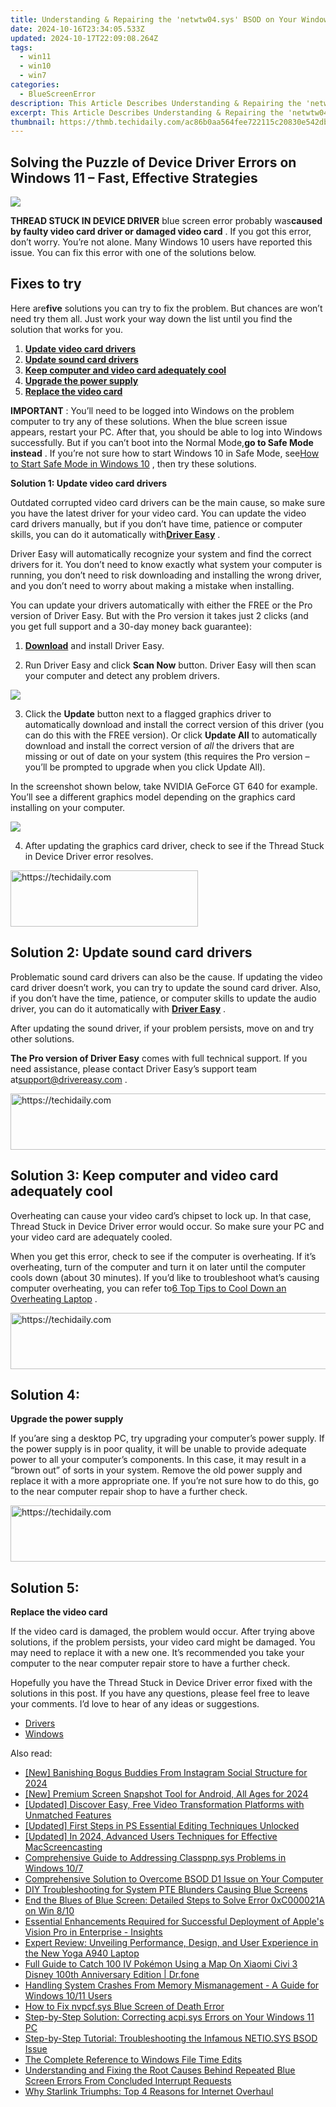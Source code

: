 ```yaml
---
title: Understanding & Repairing the 'netwtw04.sys' BSOD on Your Windows Amoled Device
date: 2024-10-16T23:34:05.533Z
updated: 2024-10-17T22:09:08.264Z
tags:
  - win11
  - win10
  - win7
categories:
  - BlueScreenError
description: This Article Describes Understanding & Repairing the 'netwtw04.sys' BSOD on Your Windows Amoled Device
excerpt: This Article Describes Understanding & Repairing the 'netwtw04.sys' BSOD on Your Windows Amoled Device
thumbnail: https://thmb.techidaily.com/ac86b0aa564fee722115c20830e542db073002bfbdd584be2acd66419238b8a6.png
---
```


## Solving the Puzzle of Device Driver Errors on Windows 11 – Fast, Effective Strategies

![](https://images.drivereasy.com/wp-content/uploads/2018/08/img_5b85123f710b0.jpg)

**THREAD STUCK IN DEVICE DRIVER** blue screen error probably was**caused by faulty video card driver or damaged video card** . If you got this error, don’t worry. You’re not alone. Many Windows 10 users have reported this issue. You can fix this error with one of the solutions below.

## Fixes to try

 Here are**five** solutions you can try to fix the problem. But chances are won’t need try them all. Just work your way down the list until you find the solution that works for you.

1. [**Update video card drivers**](https://tools.techidaily.com/drivereasy/download/)
2. [**Update sound card drivers**](https://tools.techidaily.com/drivereasy/download/)
3. [**Keep computer and video card adequately cool**](https://tools.techidaily.com/drivereasy/download/)
4. [**Upgrade the power supply**](https://tools.techidaily.com/drivereasy/download/)
5. **[Replace the video card](https://tools.techidaily.com/drivereasy/download/)**

**IMPORTANT** : You’ll need to be logged into Windows on the problem computer to try any of these solutions.  When the blue screen issue appears, restart your PC. After that, you should be able to log into Windows successfully. But if you can’t boot into the Normal Mode,**go to Safe Mode instead** . If you’re not sure how to start Windows 10 in Safe Mode, see[How to Start Safe Mode in Windows 10](https://tools.techidaily.com/drivereasy/download/) , then try these solutions.

 **Solution 1: Update video card drivers**

 Outdated corrupted video card drivers can be the main cause, so make sure you have the latest driver for your video card. You can update the video card drivers manually, but if you don’t have time, patience or computer skills, you can do it automatically with[**Driver Easy**](https://tools.techidaily.com/drivereasy/download/) .

 Driver Easy will automatically recognize your system and find the correct drivers for it. You don’t need to know exactly what system your computer is running, you don’t need to risk downloading and installing the wrong driver, and you don’t need to worry about making a mistake when installing.

 You can update your drivers automatically with either the FREE or the Pro version of Driver Easy. But with the Pro version it takes just 2 clicks (and you get full support and a 30-day money back guarantee):

 1) **[Download](https://tools.techidaily.com/drivereasy/download/)**   and install Driver Easy.

 2) Run Driver Easy and click **Scan Now**   button. Driver Easy will then scan your computer and detect any problem drivers.

![](https://images.drivereasy.com/wp-content/uploads/2018/04/img_5adea458f38e8.png)

 3) Click the **Update** button next to a flagged graphics driver to automatically download and install the correct version of this driver (you can do this with the FREE version). Or click **Update All**  to automatically download and install the correct version of _all_   the drivers that are missing or out of date on your system (this requires the Pro version – you’ll be prompted to upgrade when you click Update All).

 In the screenshot shown below, take NVIDIA GeForce GT 640 for example. You’ll see a different graphics model depending on the graphics card installing on your computer.

![](https://images.drivereasy.com/wp-content/uploads/2018/04/img_5adea4836812e.jpg)

 4) After updating the graphics card driver, check to see if the Thread Stuck in Device Driver error resolves.

<!-- affiliate ads begin -->
<a href="https://wigfever.sjv.io/c/5597632/2005183/22899" target="_top" id="2005183">
  <img src="//a.impactradius-go.com/display-ad/22899-2005183" border="0" alt="https://techidaily.com" width="300" height="90"/>
</a>
<img height="0" width="0" src="https://wigfever.sjv.io/i/5597632/2005183/22899" style="position:absolute;visibility:hidden;" border="0" />
<!-- affiliate ads end -->

## **Solution 2:** **Update sound card drivers**

 Problematic sound card drivers can also be the cause. If updating the video card driver doesn’t work, you can try to update the sound card driver. Also, if you don’t have the time, patience, or computer skills to update the audio driver, you can do it automatically with **[Driver Easy](https://tools.techidaily.com/drivereasy/download/)**  .

 After updating the sound driver, if your problem persists, move on and try other solutions.

**The Pro version of Driver Easy** comes with full technical support. If you need assistance, please contact Driver Easy’s support team at[support@drivereasy.com](https://tools.techidaily.com/drivereasy/download/) .

<!-- affiliate ads begin -->
<a href="https://appsumo.8odi.net/c/5597632/2144280/7443" target="_top" id="2144280">
  <img src="//a.impactradius-go.com/display-ad/7443-2144280" border="0" alt="https://techidaily.com" width="600" height="90"/>
</a>
<img height="0" width="0" src="https://appsumo.8odi.net/i/5597632/2144280/7443" style="position:absolute;visibility:hidden;" border="0" />
<!-- affiliate ads end -->

## **Solution 3: Keep computer and video card adequately cool**

 Overheating can cause your video card’s chipset to lock up. In that case, Thread Stuck in Device Driver error would occur. So make sure your PC and your video card are adequately cooled.

 When you get this error, check to see if the computer is overheating. If it’s overheating, turn of the computer and turn it on later until the computer cools down (about 30 minutes). If you’d like to troubleshoot what’s causing computer overheating, you can refer to[6 Top Tips to Cool Down an Overheating Laptop](https://tools.techidaily.com/drivereasy/download/) .

<!-- affiliate ads begin -->
<a href="https://unicoeye.pxf.io/c/5597632/2134236/18498" target="_top" id="2134236">
  <img src="//a.impactradius-go.com/display-ad/18498-2134236" border="0" alt="https://techidaily.com" width="728" height="90"/>
</a>
<img height="0" width="0" src="https://unicoeye.pxf.io/i/5597632/2134236/18498" style="position:absolute;visibility:hidden;" border="0" />
<!-- affiliate ads end -->

## **Solution 4:**

**Upgrade the power supply**

 If you’are sing a desktop PC, try upgrading your computer’s power supply. If the power supply is in poor quality, it will be unable to provide adequate power to all your computer’s components. In this case, it may result in a “brown out” of sorts in your system. Remove the old power supply and replace it with a more appropriate one. If you’re not sure how to do this, go to the near computer repair shop to have a further check.

<!-- affiliate ads begin -->
<a href="https://aligracehair.sjv.io/c/5597632/1915830/19272" target="_top" id="1915830">
  <img src="//a.impactradius-go.com/display-ad/19272-1915830" border="0" alt="https://techidaily.com" width="728" height="90"/>
</a>
<img height="0" width="0" src="https://aligracehair.sjv.io/i/5597632/1915830/19272" style="position:absolute;visibility:hidden;" border="0" />
<!-- affiliate ads end -->

## **Solution 5:**

**Replace the video card**

 If the video card is damaged, the problem would occur. After trying above solutions, if the problem persists, your video card might be damaged. You may need to replace it with a new one. It’s recommended you take your computer to the near computer repair store to have a further check.

 Hopefully you have the Thread Stuck in Device Driver error fixed with the solutions in this post. If you have any questions, please feel free to leave your comments. I’d love to hear of any ideas or suggestions.

* [Drivers](https://tools.techidaily.com/drivereasy/download/)
* [Windows](https://tools.techidaily.com/drivereasy/download/)

<ins class="adsbygoogle"
     style="display:block"
     data-ad-format="autorelaxed"
     data-ad-client="ca-pub-7571918770474297"
     data-ad-slot="1223367746"></ins>

<ins class="adsbygoogle"
     style="display:block"
     data-ad-client="ca-pub-7571918770474297"
     data-ad-slot="8358498916"
     data-ad-format="auto"
     data-full-width-responsive="true"></ins>

<span class="atpl-alsoreadstyle">Also read:</span>
<div><ul>
<li><a href="https://instagram-clips.techidaily.com/new-banishing-bogus-buddies-from-instagram-social-structure-for-2024/"><u>[New] Banishing Bogus Buddies From Instagram Social Structure for 2024</u></a></li>
<li><a href="https://screen-sharing-recording.techidaily.com/new-premium-screen-snapshot-tool-for-android-all-ages-for-2024/"><u>[New] Premium Screen Snapshot Tool for Android, All Ages for 2024</u></a></li>
<li><a href="https://fox-http.techidaily.com/updated-discover-easy-free-video-transformation-platforms-with-unmatched-features/"><u>[Updated] Discover Easy, Free Video Transformation Platforms with Unmatched Features</u></a></li>
<li><a href="https://fox-helps.techidaily.com/updated-first-steps-in-ps-essential-editing-techniques-unlocked/"><u>[Updated] First Steps in PS Essential Editing Techniques Unlocked</u></a></li>
<li><a href="https://screen-activity-recording.techidaily.com/updated-in-2024-advanced-users-techniques-for-effective-macscreencasting/"><u>[Updated] In 2024, Advanced Users Techniques for Effective MacScreencasting</u></a></li>
<li><a href="https://blue-screen-error.techidaily.com/comprehensive-guide-to-addressing-classpnpsys-problems-in-windows-107/"><u>Comprehensive Guide to Addressing Classpnp.sys Problems in Windows 10/7</u></a></li>
<li><a href="https://blue-screen-error.techidaily.com/comprehensive-solution-to-overcome-bsod-d1-issue-on-your-computer/"><u>Comprehensive Solution to Overcome BSOD D1 Issue on Your Computer</u></a></li>
<li><a href="https://blue-screen-error.techidaily.com/diy-troubleshooting-for-system-pte-blunders-causing-blue-screens/"><u>DIY Troubleshooting for System PTE Blunders Causing Blue Screens</u></a></li>
<li><a href="https://blue-screen-error.techidaily.com/end-the-blues-of-blue-screen-detailed-steps-to-solve-error-0xc000021a-on-win-810/"><u>End the Blues of Blue Screen: Detailed Steps to Solve Error 0xC000021A on Win 8/10</u></a></li>
<li><a href="https://tech-renaissance.techidaily.com/essential-enhancements-required-for-successful-deployment-of-apples-vision-pro-in-enterprise-insights/"><u>Essential Enhancements Required for Successful Deployment of Apple's Vision Pro in Enterprise - Insights</u></a></li>
<li><a href="https://buynow-info.techidaily.com/expert-review-unveiling-performance-design-and-user-experience-in-the-new-yoga-a940-laptop/"><u>Expert Review: Unveiling Performance, Design, and User Experience in the New Yoga A940 Laptop</u></a></li>
<li><a href="https://change-location.techidaily.com/full-guide-to-catch-100-iv-pokemon-using-a-map-on-xiaomi-civi-3-disney-100th-anniversary-edition-drfone-by-drfone-virtual-android/"><u>Full Guide to Catch 100 IV Pokémon Using a Map On Xiaomi Civi 3 Disney 100th Anniversary Edition | Dr.fone</u></a></li>
<li><a href="https://blue-screen-error.techidaily.com/handling-system-crashes-from-memory-mismanagement-a-guide-for-windows-1011-users/"><u>Handling System Crashes From Memory Mismanagement - A Guide for Windows 10/11 Users</u></a></li>
<li><a href="https://blue-screen-error.techidaily.com/how-to-fix-nvpcfsys-blue-screen-of-death-error/"><u>How to Fix nvpcf.sys Blue Screen of Death Error</u></a></li>
<li><a href="https://blue-screen-error.techidaily.com/step-by-step-solution-correcting-acpisys-errors-on-your-windows-11-pc/"><u>Step-by-Step Solution: Correcting acpi.sys Errors on Your Windows 11 PC</u></a></li>
<li><a href="https://blue-screen-error.techidaily.com/step-by-step-tutorial-troubleshooting-the-infamous-netiosys-bsod-issue/"><u>Step-by-Step Tutorial: Troubleshooting the Infamous NETIO.SYS BSOD Issue</u></a></li>
<li><a href="https://win11.techidaily.com/the-complete-reference-to-windows-file-time-edits/"><u>The Complete Reference to Windows File Time Edits</u></a></li>
<li><a href="https://blue-screen-error.techidaily.com/understanding-and-fixing-the-root-causes-behind-repeated-blue-screen-errors-from-concluded-interrupt-requests/"><u>Understanding and Fixing the Root Causes Behind Repeated Blue Screen Errors From Concluded Interrupt Requests</u></a></li>
<li><a href="https://buynow-tips.techidaily.com/why-starlink-triumphs-top-4-reasons-for-internet-overhaul/"><u>Why Starlink Triumphs: Top 4 Reasons for Internet Overhaul</u></a></li>
</ul></div>


